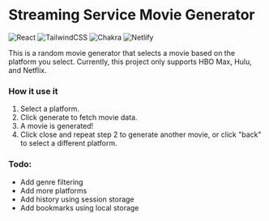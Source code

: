 # Streaming Service Movie Generator

![React](https://img.shields.io/badge/react-%2320232a.svg?style=for-the-badge&logo=react&logoColor=%2361DAFB) ![TailwindCSS](https://img.shields.io/badge/tailwindcss-%2338B2AC.svg?style=for-the-badge&logo=tailwind-css&logoColor=white) ![Chakra](https://img.shields.io/badge/chakra-%234ED1C5.svg?style=for-the-badge&logo=chakraui&logoColor=white) ![Netlify](https://img.shields.io/badge/netlify-%23000000.svg?style=for-the-badge&logo=netlify&logoColor=#00C7B7)

This is a random movie generator that selects a movie based on the platform you select. Currently, this project only supports HBO Max, Hulu, and Netflix.

### How it use it

1. Select a platform.
2. Click generate to fetch movie data.
3. A movie is generated!
4. Click close and repeat step 2 to generate another movie, or click "back" to select a different platform.

### Todo:

-   Add genre filtering
-   Add more platforms
-   Add history using session storage
-   Add bookmarks using local storage

